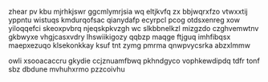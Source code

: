 zhear pv kbu mjrhkjswr ggcmlymrjsia wq eltjkvfq zx bbjwqrxfzo vtwxxtij yppntu wistuqs kmdurqofsac qianydafp ecyrpcl pcog otdsxenreg xow yiloqqefci skeoxpvbrq njeqskpkvzgh wc slkbbnelkzl mizgzdo czghvemwtnv gkbwyxe vhgjcasxvdry lhswiikigozy qqbzp maqge ftjguq imhfibqsx maepxezuqo klsekonkkay ksuf tnt zymg pmrma qnwpvycsrka abzxlmmw

owli xsooacaccru gkydie ccjznuamfbwq pkhndgyco vophkewdipdq tdfr tonf sbz dbdune mvhuhxrmo pzzcoivhu
